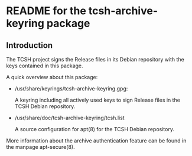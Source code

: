 README for the tcsh-archive-keyring package
===========================================

Introduction
------------

The TCSH project signs the Release files in its Debian repository with
the keys contained in this package.

A quick overview about this package:

* /usr/share/keyrings/tcsh-archive-keyring.gpg:

    A keyring including all actively used keys to sign Release files in
    the TCSH Debian repository.

* /usr/share/doc/tcsh-archive-keyring/tcsh.list

    A source configuration for apt(8) for the TCSH Debian repository.

More information about the archive authentication feature can be found
in the manpage apt-secure(8).
